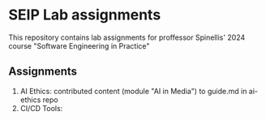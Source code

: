 # SEIP Lab assignments 
<p>This repository contains lab assignments for proffessor Spinellis' 2024 course "Software Engineering in Practice"</p>

## Assignments

1. AI Ethics: contributed content (module "AI in Media") to guide.md in ai-ethics repo 
2. CI/CD Tools: 